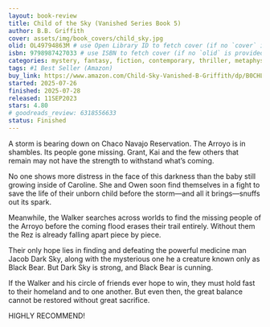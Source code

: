 ```yaml
---
layout: book-review
title: Child of the Sky (Vanished Series Book 5)
author: B.B. Griffith
cover: assets/img/book_covers/child_sky.jpg
olid: OL49794863M # use Open Library ID to fetch cover (if no `cover` is provided)
isbn: 9798987427033 # use ISBN to fetch cover (if no `olid` is provided, dashes are optional)
categories: mystery, fantasy, fiction, contemporary, thriller, metaphysical, suspense, urban, paranormal, fairy, tale
tags: #1 Best Seller (Amazon)
buy_link: https://www.amazon.com/Child-Sky-Vanished-B-Griffith/dp/B0CHL5KLFJ/ref=pd_bxgy_thbs_d_sccl_2/141-2353091-3985969?pd_rd_w=ELUit&content-id=amzn1.sym.dcf559c6-d374-405e-a13e-133e852d81e1&pf_rd_p=dcf559c6-d374-405e-a13e-133e852d81e1&pf_rd_r=GJD9RBM3JJ2YXRGQ2XYA&pd_rd_wg=S2a7I&pd_rd_r=5e0a2320-cdde-472e-80c0-3aa8aa1280ff&pd_rd_i=B0CHL5KLFJ&psc=1
started: 2025-07-26
finished: 2025-07-28
released: 11SEP2023
stars: 4.80
# goodreads_review: 6318556633
status: Finished
---
```


A storm is bearing down on Chaco Navajo Reservation. The Arroyo is in shambles. Its people gone missing. Grant, Kai and the few others that remain may not have the strength to withstand what’s coming.

No one shows more distress in the face of this darkness than the baby still growing inside of Caroline. She and Owen soon find themselves in a fight to save the life of their unborn child before the storm—and all it brings—snuffs out its spark.

Meanwhile, the Walker searches across worlds to find the missing people of the Arroyo before the coming flood erases their trail entirely. Without them the Rez is already falling apart piece by piece.

Their only hope lies in finding and defeating the powerful medicine man Jacob Dark Sky, along with the mysterious one he a creature known only as Black Bear. But Dark Sky is strong, and Black Bear is cunning.

If the Walker and his circle of friends ever hope to win, they must hold fast to their homeland and to one another. But even then, the great balance cannot be restored without great sacrifice.

HIGHLY RECOMMEND!
